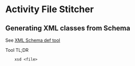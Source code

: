 ﻿# Activity File Stitcher 

## Generating XML classes from Schema 

See [XML Schema def tool](https://learn.microsoft.com/en-us/dotnet/standard/serialization/xml-schema-def-tool-gen)

Tool TL;DR 
```charp
	xsd <file>
```